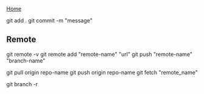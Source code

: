 [Home](../README.md)

git add .
git commit -m "message"

## Remote

git remote -v
git remote add "remote-name" "url"
git push "remote-name" "branch-name"

git pull origin repo-name
git push origin repo-name
git fetch "remote_name"

git branch -r